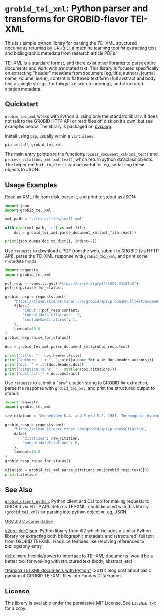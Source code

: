 
`grobid_tei_xml`: Python parser and transforms for GROBID-flavor TEI-XML
========================================================================

This is a simple python library for parsing the TEI-XML structured documents
returned by [GROBID](https://github.com/kermitt2/grobid), a machine learning
tool for extracting text and bibliographic metadata from research article PDFs.

TEI-XML is a standard format, and there exist other libraries to parse entire
documents and work with annotated text. This library is focused specifically on
extracting "header" metadata from document (eg, title, authors, journal name,
volume, issue), content in flattened text form (full abstract and body text as
single strings, for things like search indexing), and structured citation
metadata.


## Quickstart

`grobid_tei_xml` works with Python 3, using only the standard library. It does
not talk to the GROBID HTTP API or read files off disk on it's own, but see
examples below. The library is packaged on [pypi.org](https://pypi.org).

Install using `pip`, usually within a `virtualenv`:

    pip install grobid_tei_xml

The main entry points are the function `process_document_xml(xml_text)` and
`process_citations_xml(xml_text)`, which return python dataclass objects. The
helper method `.to_dict()` can be useful for, eg, serializing these objects to
JSON.


## Usage Examples

Read an XML file from disk, parse it, and print to stdout as JSON:

```python
import json
import grobid_tei_xml

xml_path = "./tests/files/small.xml"

with open(xml_path, 'r') as xml_file:
    doc = grobid_tei_xml.parse_document_xml(xml_file.read())

print(json.dumps(doc.to_dict(), indent=2))
```

Use `requests` to download a PDF from the web, submit to GROBID (via HTTP API),
parse the TEI-XML response with `grobid_tei_xml`, and print some metadata
fields:

```python
import requests
import grobid_tei_xml

pdf_resp = requests.get("https://arxiv.org/pdf/1802.01168v3")
pdf_resp.raise_for_status()

grobid_resp = requests.post(
    "https://cloud.science-miner.com/grobid/api/processFulltextDocument",
    files={
        'input': pdf_resp.content,
        'consolidate_Citations': 0,
        'includeRawCitations': 1,
    },
    timeout=60.0,
)
grobid_resp.raise_for_status()

doc = grobid_tei_xml.parse_document_xml(grobid_resp.text)

print("title: " + doc.header.title)
print("authors: " + ", ".join([a.name for a in doc.header.authors]))
print("doi: " + str(doc.header.doi))
print("citation count: " + str(len(doc.citations)))
print("abstract: " + doc.abstract)
```

Use `requests` to submit a "raw" citation string to GROBID for extraction,
parse the response with `grobid_tei_xml`, and print the structured output to
stdout:

```python
import requests
import grobid_tei_xml

raw_citation = "Kvenvolden K.A. and Field M.E. 1981. Thermogenic hydrocarbons in unconsolidated sediment of Eel River Basin, offshore northern California. AAPG Bulletin 65:1642-1646"

grobid_resp = requests.post(
    "https://cloud.science-miner.com/grobid/api/processCitation",
    data={
        'citations': raw_citation,
        'consolidateCitations': 0,
    },
    timeout=10.0,
)
grobid_resp.raise_for_status()

citation = grobid_tei_xml.parse_citations_xml(grobid_resp.text)[0]
print(citation)
```

## See Also

[`grobid_client_python`](https://github.com/kermitt2/grobid_client_python):
Python client and CLI tool for making requests to GROBID via HTTP API. Returns
TEI-XML; could be used with this library (`grobid_tei_xml`) for parsing into
python object or, eg, JSON.

[GROBID Documentation](https://grobid.readthedocs.io/en/latest/)

[s2orc-doc2json](https://github.com/allenai/s2orc-doc2json): Python library
from AI2 which includes a similar Python library for extracting both
bibliographic metadata and (structured) full text from GROBID TEI-XML. Has nice
features like resolving references to bibliography entry.

[delb](https://github.com/funkyfuture/delb): more flexible/powerful interface
to TEI-XML documents. would be a better tool for working with structured text
(body, abstract, etc)

["Parsing TEI XML documents with
Python"](https://komax.github.io/blog/text/python/xml/parsing_tei_xml_python/)
(2019): blog post about basic parsing of GROBID TEI-XML files into Pandas
DataFrames


## License

This library is available under the permissive MIT License. See `LICENSE.txt`
for a copy.
